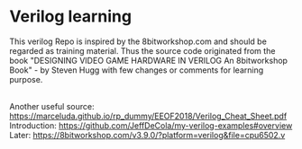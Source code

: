 # Verilog learning #
This verilog Repo is inspired by the 8bitworkshop.com and should be regarded as training material.
Thus the source code originated from the book "DESIGNING VIDEO GAME HARDWARE IN VERILOG An 8bitworkshop Book" - by Steven Hugg with few changes or comments for learning purpose.

<br> Another useful source: https://marceluda.github.io/rp_dummy/EEOF2018/Verilog_Cheat_Sheet.pdf
<br> Introduction: https://github.com/JeffDeCola/my-verilog-examples#overview 
<br> Later: https://8bitworkshop.com/v3.9.0/?platform=verilog&file=cpu6502.v

